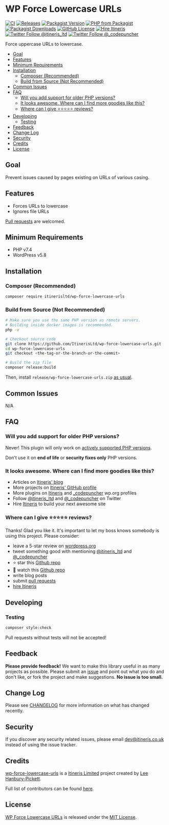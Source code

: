 # WP Force Lowercase URLs

[![CI](https://github.com/ItinerisLtd/wp-force-lowercase-urls/actions/workflows/ci.yml/badge.svg)](https://github.com/ItinerisLtd/wp-force-lowercase-urls/actions/workflows/ci.yml)
[![Releases](https://github.com/ItinerisLtd/wp-force-lowercase-urls/actions/workflows/releases.yml/badge.svg)](https://github.com/ItinerisLtd/wp-force-lowercase-urls/actions/workflows/releases.yml)
[![Packagist Version](https://img.shields.io/packagist/v/itinerisltd/wp-force-lowercase-urls.svg?label=release&style=flat-square)](https://packagist.org/packages/itinerisltd/wp-force-lowercase-urls)
[![PHP from Packagist](https://img.shields.io/packagist/php-v/itinerisltd/wp-force-lowercase-urls.svg?style=flat-square)](https://packagist.org/packages/itinerisltd/wp-force-lowercase-urls)
[![Packagist Downloads](https://img.shields.io/packagist/dt/itinerisltd/wp-force-lowercase-urls.svg?label=packagist%20downloads&style=flat-square)](https://packagist.org/packages/itinerisltd/wp-force-lowercase-urls/stats)
[![GitHub License](https://img.shields.io/github/license/itinerisltd/wp-force-lowercase-urls.svg?style=flat-square)](https://github.com/ItinerisLtd/wp-force-lowercase-urls/blob/master/LICENSE)
[![Hire Itineris](https://img.shields.io/badge/Hire-Itineris-ff69b4.svg?style=flat-square)](https://www.itineris.co.uk/contact/)
[![Twitter Follow @itineris_ltd](https://img.shields.io/twitter/follow/itineris_ltd?style=flat-square&color=1da1f2)](https://twitter.com/itineris_ltd)
[![Twitter Follow @_codepuncher](https://img.shields.io/twitter/follow/_codepuncher?style=flat-square&color=1da1f2)](https://twitter.com/_codepuncher)

Force uppercase URLs to lowercase.

<!-- START doctoc generated TOC please keep comment here to allow auto update -->
<!-- DON'T EDIT THIS SECTION, INSTEAD RE-RUN doctoc TO UPDATE -->

- [Goal](#goal)
- [Features](#features)
- [Minimum Requirements](#minimum-requirements)
- [Installation](#installation)
  - [Composer (Recommended)](#composer-recommended)
  - [Build from Source (Not Recommended)](#build-from-source-not-recommended)
- [Common Issues](#common-issues)
- [FAQ](#faq)
  - [Will you add support for older PHP versions?](#will-you-add-support-for-older-php-versions)
  - [It looks awesome. Where can I find more goodies like this?](#it-looks-awesome-where-can-i-find-more-goodies-like-this)
  - [Where can I give :star::star::star::star::star: reviews?](#where-can-i-give-starstarstarstarstar-reviews)
- [Developing](#developing)
  - [Testing](#testing)
- [Feedback](#feedback)
- [Change Log](#change-log)
- [Security](#security)
- [Credits](#credits)
- [License](#license)

<!-- END doctoc generated TOC please keep comment here to allow auto update -->

## Goal

Prevent issues caused by pages existing on URLs of various casing. 

## Features

- Forces URLs to lowercase
- Ignores file URLs

[Pull requests](https://github.com/ItinerisLtd/wp-force-lowercase-urls) are welcomed.

## Minimum Requirements

- PHP v7.4
- WordPress v5.8

## Installation

### Composer (Recommended)

```bash
composer require itinerisltd/wp-force-lowercase-urls
```

### Build from Source (Not Recommended)

```bash
# Make sure you use the same PHP version as remote servers.
# Building inside docker images is recommended.
php -v

# Checkout source code
git clone https://github.com/ItinerisLtd/wp-force-lowercase-urls.git
cd wp-force-lowercase-urls
git checkout <the-tag-or-the-branch-or-the-commit>

# Build the zip file
composer release:build
```

Then, install `release/wp-force-lowercase-urls.zip` [as usual](https://codex.wordpress.org/Managing_Plugins#Installing_Plugins).

## Common Issues

N/A

## FAQ

### Will you add support for older PHP versions?

Never! This plugin will only work on [actively supported PHP versions](https://secure.php.net/supported-versions.php).

Don't use it on **end of life** or **security fixes only** PHP versions.

### It looks awesome. Where can I find more goodies like this?

- Articles on [Itineris' blog](https://www.itineris.co.uk/blog/)
- More projects on [Itineris' GitHub profile](https://github.com/itinerisltd)
- More plugins on [Itineris](https://profiles.wordpress.org/itinerisltd/#content-plugins) and [_codepuncher](https://profiles.wordpress.org/codepuncher/#content-plugins) wp.org profiles
- Follow [@itineris_ltd](https://twitter.com/itineris_ltd) and [@_codepuncher](https://twitter.com/_codepuncher) on Twitter
- Hire [Itineris](https://www.itineris.co.uk/services/) to build your next awesome site

### Where can I give :star::star::star::star::star: reviews?

Thanks! Glad you like it. It's important to let my boss knows somebody is using this project. Please consider:

- leave a 5-star review on [wordpress.org](https://wordpress.org/support/plugin/wp-force-lowercase-urls/reviews/)
- tweet something good with mentioning [@itineris_ltd](https://twitter.com/itineris_ltd) and [@_codepuncher](https://twitter.com/_codepuncher)
- :star: star this [Github repo](https://github.com/ItinerisLtd/wp-force-lowercase-urls)
- :eyes: watch this [Github repo](https://github.com/ItinerisLtd/wp-force-lowercase-urls)
- write blog posts
- submit [pull requests](https://github.com/ItinerisLtd/wp-force-lowercase-urls)
- [hire Itineris](https://www.itineris.co.uk/services/)

## Developing

### Testing

```bash
composer style:check
```

Pull requests without tests will not be accepted!

## Feedback

**Please provide feedback!** We want to make this library useful in as many projects as possible.
Please submit an [issue](https://github.com/ItinerisLtd/wp-force-lowercase-urls/issues/new) and point out what you do and don't like, or fork the project and make suggestions.
**No issue is too small.**

## Change Log

Please see [CHANGELOG](./CHANGELOG.md) for more information on what has changed recently.

## Security

If you discover any security related issues, please email [dev@itineris.co.uk](mailto:dev@itineris.co.uk) instead of using the issue tracker.

## Credits

[wp-force-lowercase-urls](https://github.com/ItinerisLtd/wp-force-lowercase-urls) is a [Itineris Limited](https://www.itineris.co.uk/) project created by [Lee Hanbury-Pickett](https://github.com/codepuncher).

Full list of contributors can be found [here](https://github.com/ItinerisLtd/wp-force-lowercase-urls/graphs/contributors).

## License

[WP Force Lowercase URLs](https://github.com/ItinerisLtd/wp-force-lowercase-urls) is released under the [MIT License](https://opensource.org/licenses/MIT).
